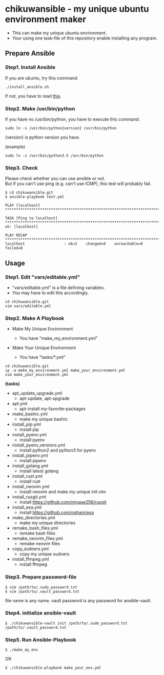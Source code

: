 # chikuwansible - my unique ubuntu environment maker

* This can make my unique ubuntu environment.
* Your using one task-file of this repository enable installing any program.

## Prepare Ansible

### Step1. Install Ansible

If you are ubuntu, try this command:

```
./install_ansible.sh
```

If not, you have to read [this](http://docs.ansible.com/ansible/latest/installation_guide/intro_installation.html#installing-the-control-machine).

### Step2. Make /usr/bin/python

If you have no /usr/bin/python, you have to execute this command:
```
sudo ln -s /usr/bin/python{version} /usr/bin/python
```

{version} is python version you have.

(example)
```
sudo ln -s /usr/bin/python3.5 /usr/bin/python
```

### Step3. Check

Please check whether you can use ansible or not.  
But if you can't use ping (e.g. can't use ICMP), this test will probably fail.

```
$ cd chikuwansible.git
$ ansible-playbook test.yml

PLAY [localhost] *************************************************************************************

TASK [Ping to localhost] *****************************************************************************
ok: [localhost]

PLAY RECAP *******************************************************************************************
localhost                  : ok=1    changed=0    unreachable=0    failed=0
```

## Usage

### Step1. Edit "vars/editable.yml"

* "vars/editable.yml" is a file defining variables.
* You may have to edit this accordingly.

```
cd chikuwansible.git
vim vars/editable.yml
```

### Step2. Make A Playbook

* Make My Unique Environment
    * You have "make_my_environment.yml"

* Make Your Unique Environment
    * You have "tasks/\*.yml"

```
cd chikuwansible.git
cp -a make_my_environment.yml make_your_environment.yml
vim make_your_environment.yml
```

**(tasks)**

* apt_update_upgrade.yml
    * apt-update, apt-upgrade
* apt.yml
    * apt-install my-favorite-packages
* make_bashrc.yml
    * make my unique bashrc
* install_pip.yml
    * install pip
* install_pyenv.yml
    * install pyenv
* install_pyenv_versions.yml
    * install python2 and python3 for pyenv
* install_pipenv.yml
    * install pipenv
* install_golang.yml
    * install latest golang
* install_rust.yml
    * install rust
* install_neovim.yml
    * install neovim and make my unique init.vim
* install_rusgit.yml
    * install https://github.com/miyase256/rusgit
* install_exa.yml
    * install https://github.com/ogham/exa
* make_directories.yml
    * make my unique directories
* remake_bash_files.yml
    * remake bash files
* remake_neovim_files.yml
    * remake neovim files
* copy_sudoers.yml
    * copy my unique sudoers
* install_ffmpeg.yml
    * install ffmpeg

### Step3. Prepare password-file

```
$ vim /path/to/.sudo_password.txt
$ vim /path/to/.vault_password.txt
```

file name is any name.
vault password is any password for ansible-vault.

### Step4. initialize ansible-vault

```
$ ./chikuwansible-vault init /path/to/.sudo_password.txt /path/to/.vault_password.txt
```

### Step5. Run Ansible-Playbook

```
$ ./make_my_env
```

OR

```
$ ./chikuwansible-playbook make_your_env.yml
```
